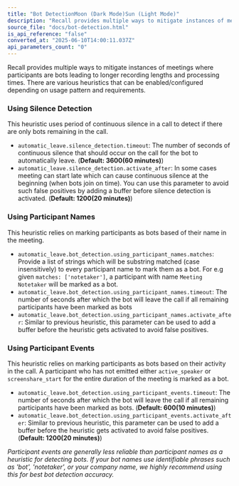 ```yaml
---
title: "Bot DetectionMoon (Dark Mode)Sun (Light Mode)"
description: "Recall provides multiple ways to mitigate instances of meetings where participants are bots leading to longer recording lengths and processing times. There are various heuristics that can be enabled/configured depending on usage pattern and requirements. Using Silence Detection This heuristic uses p..."
source_file: "docs/bot-detection.html"
is_api_reference: "false"
converted_at: "2025-06-10T14:00:11.037Z"
api_parameters_count: "0"
---
```

Recall provides multiple ways to mitigate instances of meetings where participants are bots leading to longer recording lengths and processing times. There are various heuristics that can be enabled/configured depending on usage pattern and requirements.

### Using Silence Detection

[](#using-silence-detection)

This heuristic uses period of continuous silence in a call to detect if there are only bots remaining in the call.
- `automatic_leave.silence_detection.timeout`: The number of seconds of continuous silence that should occur on the call for the bot to automatically leave. (**Default: 3600(60 minutes)**)
- `automatic_leave.silence_detection.activate_after`: In some cases meeting can start late which can cause continuous silence at the beginning (when bots join on time). You can use this parameter to avoid such false positives by adding a buffer before silence detection is activated. (**Default: 1200(20 minutes)**)

### Using Participant Names

[](#using-participant-names)

This heuristic relies on marking participants as bots based of their name in the meeting.
- `automatic_leave.bot_detection.using_participant_names.matches`: Provide a list of strings which will be substring matched (case insensitively) to every participant name to mark them as a bot. For e.g given `matches: ['notetaker']`, a participant with name `Meeting Notetaker` will be marked as a bot.
- `automatic_leave.bot_detection.using_participant_names.timeout`: The number of seconds after which the bot will leave the call if all remaining participants have been marked as bots
- `automatic_leave.bot_detection.using_participant_names.activate_after`: Similar to previous heuristic, this parameter can be used to add a buffer before the heuristic gets activated to avoid false positives.

### Using Participant Events

[](#using-participant-events)

This heuristic relies on marking participants as bots based on their activity in the call. A participant who has not emitted either `active_speaker` or `screenshare_start` for the entire duration of the meeting is marked as a bot.
- `automatic_leave.bot_detection.using_participant_events.timeout`: The number of seconds after which the bot will leave the call if all remaining participants have been marked as bots. (**Default: 600(10 minutes)**)
- `automatic_leave.bot_detection.using_participant_events.activate_after`: Similar to previous heuristic, this parameter can be used to add a buffer before the heuristic gets activated to avoid false positives. (**Default: 1200(20 minutes)**)

*Participant events are generally less reliable than participant names as a heuristic for detecting bots. If your bot names use identifiable phrases such as 'bot', 'notetaker', or your company name, we highly recommend using this for best bot detection accuracy.*
